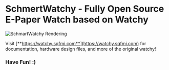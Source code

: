# SchmertWatchy - Fully Open Source E-Paper Watch based on Watchy

![SchmartWatchy Rendering](https://kurzschluss-blog.de/wp-content/uploads/2021/02/Bildschirmfoto-zu-2021-02-22-08-51-06.png)

Visit [**https://watchy.sqfmi.com**](https://watchy.sqfmi.com) for documentation, hardware design files, and more of the original watchy!

### Have Fun! :)